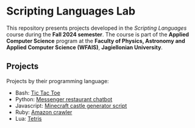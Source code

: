 # Scripting Languages Lab

This repository presents projects developed in the *Scripting Languages* course during the **Fall 2024 semester**. The course is part of the **Applied Computer Science** program at the **Faculty of Physics, Astronomy and Applied Computer Science (WFAIS)**, **Jagiellonian University**.

## Projects
Projects by their programming language:
- Bash: [Tic Tac Toe](bash-tictactoe)
- Python: [Messenger restaurant chatbot](python-chatbot)
- Javascript: [Minecraft castle generator script](javascript-minecraft)
- Ruby: [Amazon crawler](ruby-crawler)
- Lua: [Tetris](lua-tetris)